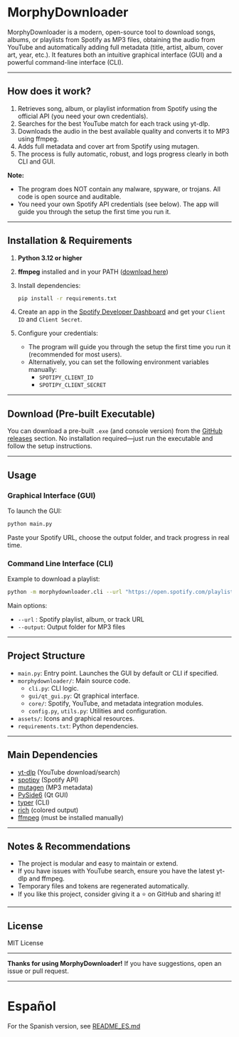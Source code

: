 # MorphyDownloader

MorphyDownloader is a modern, open-source tool to download songs, albums, or playlists from Spotify as MP3 files, obtaining the audio from YouTube and automatically adding full metadata (title, artist, album, cover art, year, etc.). It features both an intuitive graphical interface (GUI) and a powerful command-line interface (CLI).

---

## How does it work?

1. Retrieves song, album, or playlist information from Spotify using the official API (you need your own credentials).
2. Searches for the best YouTube match for each track using yt-dlp.
3. Downloads the audio in the best available quality and converts it to MP3 using ffmpeg.
4. Adds full metadata and cover art from Spotify using mutagen.
5. The process is fully automatic, robust, and logs progress clearly in both CLI and GUI.

**Note:**

- The program does NOT contain any malware, spyware, or trojans. All code is open source and auditable.
- You need your own Spotify API credentials (see below). The app will guide you through the setup the first time you run it.

---

## Installation & Requirements

1. **Python 3.12 or higher**
2. **ffmpeg** installed and in your PATH ([download here](https://www.gyan.dev/ffmpeg/builds/))
3. Install dependencies:

   ```sh
   pip install -r requirements.txt
   ```

4. Create an app in the [Spotify Developer Dashboard](https://developer.spotify.com/dashboard/) and get your `Client ID` and `Client Secret`.
5. Configure your credentials:
   - The program will guide you through the setup the first time you run it (recommended for most users).
   - Alternatively, you can set the following environment variables manually:
     - `SPOTIPY_CLIENT_ID`
     - `SPOTIPY_CLIENT_SECRET`

---

## Download (Pre-built Executable)

You can download a pre-built `.exe` (and console version) from the [GitHub releases](https://github.com/Morphy137/MusicDownloader/releases) section. No installation required—just run the executable and follow the setup instructions.

---

## Usage

### Graphical Interface (GUI)

To launch the GUI:

```sh
python main.py
```

Paste your Spotify URL, choose the output folder, and track progress in real time.

### Command Line Interface (CLI)

Example to download a playlist:

```sh
python -m morphydownloader.cli --url "https://open.spotify.com/playlist/PLAYLIST_ID" --output music
```

Main options:

- `--url` : Spotify playlist, album, or track URL
- `--output`: Output folder for MP3 files

---

## Project Structure

- `main.py`: Entry point. Launches the GUI by default or CLI if specified.
- `morphydownloader/`: Main source code.
  - `cli.py`: CLI logic.
  - `gui/qt_gui.py`: Qt graphical interface.
  - `core/`: Spotify, YouTube, and metadata integration modules.
  - `config.py`, `utils.py`: Utilities and configuration.
- `assets/`: Icons and graphical resources.
- `requirements.txt`: Python dependencies.

---

## Main Dependencies

- [yt-dlp](https://github.com/yt-dlp/yt-dlp) (YouTube download/search)
- [spotipy](https://github.com/spotipy-dev/spotipy) (Spotify API)
- [mutagen](https://github.com/quodlibet/mutagen) (MP3 metadata)
- [PySide6](https://doc.qt.io/qtforpython/) (Qt GUI)
- [typer](https://github.com/tiangolo/typer) (CLI)
- [rich](https://github.com/Textualize/rich) (colored output)
- [ffmpeg](https://ffmpeg.org/) (must be installed manually)

---

## Notes & Recommendations

- The project is modular and easy to maintain or extend.
- If you have issues with YouTube search, ensure you have the latest yt-dlp and ffmpeg.
- Temporary files and tokens are regenerated automatically.
- If you like this project, consider giving it a ⭐ on GitHub and sharing it!

---

## License

MIT License

---

**Thanks for using MorphyDownloader!**
If you have suggestions, open an issue or pull request.

---

# Español

For the Spanish version, see [README_ES.md](README_ES.md)
